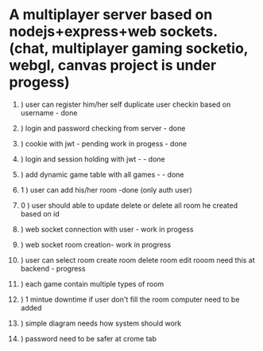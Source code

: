 # A multiplayer server based on nodejs+express+web sockets. (chat, multiplayer gaming socketio, webgl, canvas project is under progess)

1. ) user can register him/her self duplicate user checkin based on username - done

2. ) login and password checking from server - done

3. ) cookie with jwt - pending work in progess - done

4. ) login and session holding with jwt - - done

5. ) add dynamic game table with all games - - done

6. 1 ) user can add his/her room -done (only auth user)

7. 0 ) user should able to update delete or delete all room he created based on id

8. ) web socket connection with user - work in progess

9. ) web socket room creation- work in progress

10. ) user can select room create room delete room edit rooom need this at backend - progress

11. ) each game contain multiple types of room

12. ) 1 mintue downtime if user don't fill the room computer need to be added

13. ) simple diagram needs how system should work

14. ) password need to be safer at crome tab
